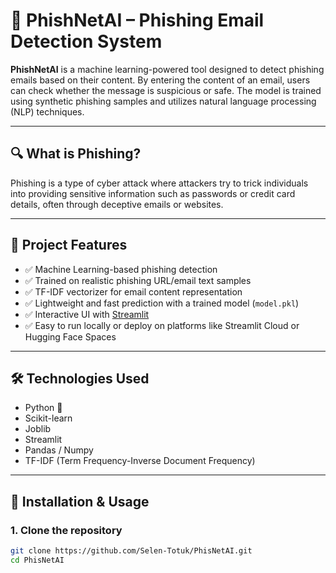 # 📧 PhishNetAI – Phishing Email Detection System

**PhishNetAI** is a machine learning-powered tool designed to detect phishing emails based on their content. By entering the content of an email, users can check whether the message is suspicious or safe. The model is trained using synthetic phishing samples and utilizes natural language processing (NLP) techniques.

---

## 🔍 What is Phishing?

Phishing is a type of cyber attack where attackers try to trick individuals into providing sensitive information such as passwords or credit card details, often through deceptive emails or websites.

---

## 🧠 Project Features

- ✅ Machine Learning-based phishing detection
- ✅ Trained on realistic phishing URL/email text samples
- ✅ TF-IDF vectorizer for email content representation
- ✅ Lightweight and fast prediction with a trained model (`model.pkl`)
- ✅ Interactive UI with [Streamlit](https://streamlit.io/)
- ✅ Easy to run locally or deploy on platforms like Streamlit Cloud or Hugging Face Spaces

---

## 🛠️ Technologies Used

- Python 🐍
- Scikit-learn
- Joblib
- Streamlit
- Pandas / Numpy
- TF-IDF (Term Frequency-Inverse Document Frequency)

---

## 🚀 Installation & Usage

### 1. Clone the repository
```bash
git clone https://github.com/Selen-Totuk/PhisNetAI.git
cd PhisNetAI
